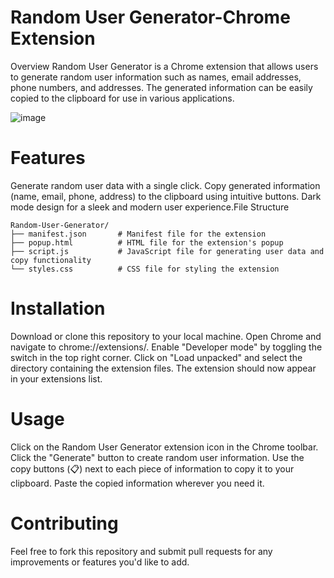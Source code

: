 # Random User Generator-Chrome Extension
Overview
Random User Generator is a Chrome extension that allows users to generate random user information such as names, email addresses, phone numbers, and addresses. The generated information can be easily copied to the clipboard for use in various applications.

![image](https://github.com/user-attachments/assets/d0421db4-56f7-465f-950c-552ff001de45)


# Features
Generate random user data with a single click.
Copy generated information (name, email, phone, address) to the clipboard using intuitive buttons.
Dark mode design for a sleek and modern user experience.File Structure
```
Random-User-Generator/
├── manifest.json       # Manifest file for the extension
├── popup.html          # HTML file for the extension's popup
├── script.js           # JavaScript file for generating user data and copy functionality
└── styles.css          # CSS file for styling the extension
```
# Installation
Download or clone this repository to your local machine.
Open Chrome and navigate to chrome://extensions/.
Enable "Developer mode" by toggling the switch in the top right corner.
Click on "Load unpacked" and select the directory containing the extension files.
The extension should now appear in your extensions list.

# Usage
Click on the Random User Generator extension icon in the Chrome toolbar.
Click the "Generate" button to create random user information.
Use the copy buttons (📋) next to each piece of information to copy it to your clipboard.
Paste the copied information wherever you need it.

# Contributing
Feel free to fork this repository and submit pull requests for any improvements or features you'd like to add.
